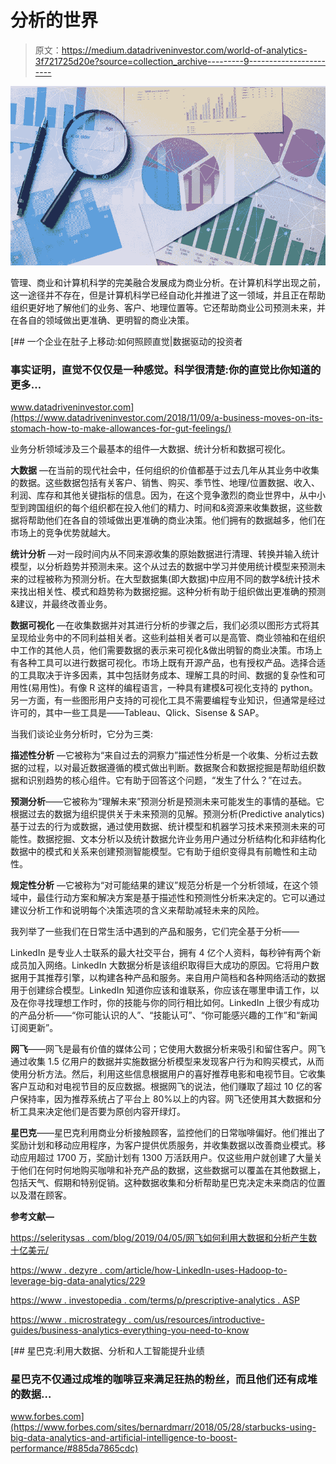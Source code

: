 # 分析的世界

> 原文：<https://medium.datadriveninvestor.com/world-of-analytics-3f721725d20e?source=collection_archive---------9----------------------->

![](img/ad4598e16463e6d01d27e3b04e8369cc.png)

管理、商业和计算机科学的完美融合发展成为商业分析。在计算机科学出现之前，这一途径并不存在，但是计算机科学已经自动化并推进了这一领域，并且正在帮助组织更好地了解他们的业务、客户、地理位置等。它还帮助商业公司预测未来，并在各自的领域做出更准确、更明智的商业决策。

[](https://www.datadriveninvestor.com/2018/11/09/a-business-moves-on-its-stomach-how-to-make-allowances-for-gut-feelings/) [## 一个企业在肚子上移动:如何照顾直觉|数据驱动的投资者

### 事实证明，直觉不仅仅是一种感觉。科学很清楚:你的直觉比你知道的更多…

www.datadriveninvestor.com](https://www.datadriveninvestor.com/2018/11/09/a-business-moves-on-its-stomach-how-to-make-allowances-for-gut-feelings/) 

业务分析领域涉及三个最基本的组件—大数据、统计分析和数据可视化。

**大数据** —在当前的现代社会中，任何组织的价值都基于过去几年从其业务中收集的数据。这些数据包括有关客户、销售、购买、季节性、地理/位置数据、收入、利润、库存和其他关键指标的信息。因为，在这个竞争激烈的商业世界中，从中小型到跨国组织的每个组织都在投入他们的精力、时间和&资源来收集数据，这些数据将帮助他们在各自的领域做出更准确的商业决策。他们拥有的数据越多，他们在市场上的竞争优势就越大。

**统计分析** —对一段时间内从不同来源收集的原始数据进行清理、转换并输入统计模型，以分析趋势并预测未来。这个从过去的数据中学习并使用统计模型来预测未来的过程被称为预测分析。在大型数据集(即大数据)中应用不同的数学&统计技术来找出相关性、模式和趋势称为数据挖掘。这种分析有助于组织做出更准确的预测&建议，并最终改善业务。

**数据可视化** —在收集数据并对其进行分析的步骤之后，我们必须以图形方式将其呈现给业务中的不同利益相关者。这些利益相关者可以是高管、商业领袖和在组织中工作的其他人员，他们需要数据的表示来可视化&做出明智的商业决策。市场上有各种工具可以进行数据可视化。市场上既有开源产品，也有授权产品。选择合适的工具取决于许多因素，其中包括财务成本、理解工具的时间、数据的复杂性和可用性(易用性)。有像 R 这样的编程语言，一种具有建模&可视化支持的 python。另一方面，有一些图形用户支持的可视化工具不需要编程专业知识，但通常是经过许可的，其中一些工具是——Tableau、Qlick、Sisense & SAP。

当我们谈论业务分析时，它分为三类:

**描述性分析** —它被称为“来自过去的洞察力”描述性分析是一个收集、分析过去数据的过程，以对最近数据遵循的模式做出判断。数据聚合和数据挖掘是帮助组织数据和识别趋势的核心组件。它有助于回答这个问题，“发生了什么？”在过去。

**预测分析**——它被称为“理解未来”预测分析是预测未来可能发生的事情的基础。它根据过去的数据为组织提供关于未来预测的见解。预测分析(Predictive analytics)基于过去的行为或数据，通过使用数据、统计模型和机器学习技术来预测未来的可能性。数据挖掘、文本分析以及统计数据允许业务用户通过分析结构化和非结构化数据中的模式和关系来创建预测智能模型。它有助于组织变得具有前瞻性和主动性。

**规定性分析** —它被称为“对可能结果的建议”规范分析是一个分析领域，在这个领域中，最佳行动方案和解决方案是基于描述性和预测性分析来决定的。它可以通过建议分析工作和说明每个决策选项的含义来帮助减轻未来的风险。

我列举了一些我们在日常生活中遇到的产品和服务，它们完全基于分析——

LinkedIn 是专业人士联系的最大社交平台，拥有 4 亿个人资料，每秒钟有两个新成员加入网络。LinkedIn 大数据分析是该组织取得巨大成功的原因。它将用户数据用于其推荐引擎，以构建各种产品和服务。来自用户简档和各种网络活动的数据用于创建综合模型。LinkedIn 知道你应该和谁联系，你应该在哪里申请工作，以及在你寻找理想工作时，你的技能与你的同行相比如何。LinkedIn 上很少有成功的产品分析——“你可能认识的人”、“技能认可”、“你可能感兴趣的工作”和“新闻订阅更新”。

**网飞**——网飞是最有价值的媒体公司；它使用大数据分析来吸引和留住客户。网飞通过收集 1.5 亿用户的数据并实施数据分析模型来发现客户行为和购买模式，从而使用分析方法。然后，利用这些信息根据用户的喜好推荐电影和电视节目。它收集客户互动和对电视节目的反应数据。根据网飞的说法，他们赚取了超过 10 亿的客户保持率，因为推荐系统占了平台上 80%以上的内容。网飞还使用其大数据和分析工具来决定他们是否要为原创内容开绿灯。

**星巴克**——星巴克利用商业分析接触顾客，监控他们的日常咖啡偏好。他们推出了奖励计划和移动应用程序，为客户提供优质服务，并收集数据以改善商业模式。移动应用超过 1700 万，奖励计划有 1300 万活跃用户。仅这些用户就创建了大量关于他们在何时何地购买咖啡和补充产品的数据，这些数据可以覆盖在其他数据上，包括天气、假期和特别促销。这种数据收集和分析帮助星巴克决定未来商店的位置以及潜在顾客。

**参考文献—**

[https://seleritysas . com/blog/2019/04/05/网飞如何利用大数据和分析产生数十亿美元/](https://seleritysas.com/blog/2019/04/05/how-netflix-used-big-data-and-analytics-to-generate-billions/)

[https://www . dezyre . com/article/how-LinkedIn-uses-Hadoop-to-leverage-big-data-analytics/229](https://www.dezyre.com/article/how-linkedin-uses-hadoop-to-leverage-big-data-analytics/229)

[https://www . investopedia . com/terms/p/prescriptive-analytics . ASP](https://www.investopedia.com/terms/p/prescriptive-analytics.asp)

[https://www . microstrategy . com/us/resources/introductive-guides/business-analytics-everything-you-need-to-know](https://www.microstrategy.com/us/resources/introductory-guides/business-analytics-everything-you-need-to-know)

[](https://www.forbes.com/sites/bernardmarr/2018/05/28/starbucks-using-big-data-analytics-and-artificial-intelligence-to-boost-performance/#885da7865cdc) [## 星巴克:利用大数据、分析和人工智能提升业绩

### 星巴克不仅通过成堆的咖啡豆来满足狂热的粉丝，而且他们还有成堆的数据…

www.forbes.com](https://www.forbes.com/sites/bernardmarr/2018/05/28/starbucks-using-big-data-analytics-and-artificial-intelligence-to-boost-performance/#885da7865cdc)